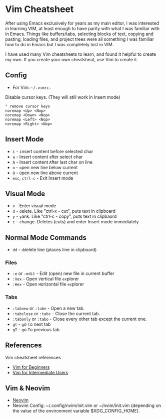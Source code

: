 # Vim Cheatsheet

After using Emacs exclusively for years as my main editor, I was interested in
learning VIM, at least enough to have parity with what I was familiar with in
Emacs. Things like buffers/tabs, selecting blocks of text, copying and pasting,
loading files, and project trees were all something I was familiar how to do in
Emacs but I was completely lost in VIM.

I have used many Vim cheatsheets to learn, and found it helpful to create my
own. If you create your own cheatsheat, use Vim to create it.

## Config

  - For Vim: `~/.vimrc.`

Disable cursor keys. (They will still work in Insert mode)

```
" remove cursor keys
noremap <Up> <Nop>
noremap <Down> <Nop>
noremap <Left> <Nop>
noremap <Right> <Nop>
```


## Insert Mode

  - `i` - `i`nsert content before selected char
  - `a` - Insert content `a`fter select char
  - `A` - Insert content `A`fter last char on line
  - `o` - `o`pen new line below current
  - `O` - `O`pen new line above current
  - `esc`, `ctrl-c` - Exit Insert mode


## Visual Mode

  - `v` - Enter `v`isual mode
  - `d` - `d`elete. Like "ctrl-x - cut", puts text in clipboard
  - `y` - `y`ank. Like "ctrl-c - copy", puts text in clipbaord
  - `c` - `c`hange. Deletes (cuts) and enter Insert mode immediately

## Normal Mode Commands

  - `dd` - `dd`elete line (places line in clipboard)

### Files

  - `:e` or `:edit` - Edit (open) new file in current buffer
  - `:Vex` - Open `V`ertical file `ex`plorer
  - `:Hex` - Open `H`orizontal file `ex`plorer

### Tabs

  - `:tabnew` or `:tabe` - Open a new tab.
  - `:tabclose` or `:tabc` - Close the current tab.
  - `:tabonly` or `:tabo` - Close every other tab except the current one.
  - `gt` - `g`o `t`o next tab
  - `gT` - `g`o `T`o previous tab


## References

Vim cheatsheet references

  - [Vim for Beginners](https://thevaluable.dev/vim-for-beginners/)
  - [Vim for Intermediate Users](https://thevaluable.dev/vim-intermediate/)

## Vim & Neovim

  - [Neovim](https://neovim.io/)
  - Neovim Config: ~/.config/nvim/init.vim or ~/nvim/init.vim (depending on
the value of the environment variable $XDG_CONFIG_HOME).

